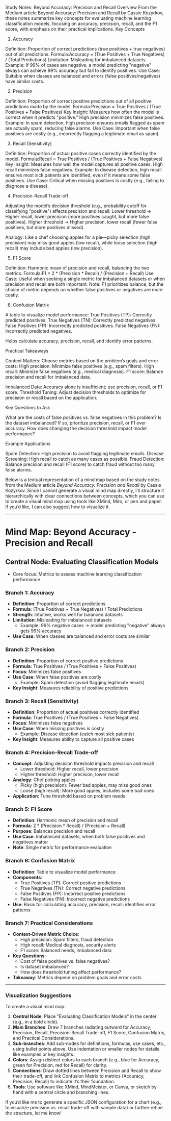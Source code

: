 Study Notes: Beyond Accuracy: Precision and Recall
Overview
From the Medium article Beyond Accuracy: Precision and Recall by Cassie Kozyrkov, these notes summarize key concepts for evaluating machine learning classification models, focusing on accuracy, precision, recall, and the F1 score, with emphasis on their practical implications.
Key Concepts
1. Accuracy

Definition: Proportion of correct predictions (true positives + true negatives) out of all predictions.
Formula:Accuracy = (True Positives + True Negatives) / (Total Predictions)
Limitation: Misleading for imbalanced datasets. Example: If 99% of cases are negative, a model predicting "negative" always can achieve 99% accuracy but fail to identify positives.
Use Case: Suitable when classes are balanced and errors (false positives/negatives) have similar costs.

2. Precision

Definition: Proportion of correct positive predictions out of all positive predictions made by the model.
Formula:Precision = True Positives / (True Positives + False Positives)
Key Insight: Measures how often the model is correct when it predicts "positive." High precision minimizes false positives.
Example: In spam detection, high precision ensures emails flagged as spam are actually spam, reducing false alarms.
Use Case: Important when false positives are costly (e.g., incorrectly flagging a legitimate email as spam).

3. Recall (Sensitivity)

Definition: Proportion of actual positive cases correctly identified by the model.
Formula:Recall = True Positives / (True Positives + False Negatives)
Key Insight: Measures how well the model captures all positive cases. High recall minimizes false negatives.
Example: In disease detection, high recall ensures most sick patients are identified, even if it means some false positives.
Use Case: Critical when missing positives is costly (e.g., failing to diagnose a disease).

4. Precision-Recall Trade-off

Adjusting the model’s decision threshold (e.g., probability cutoff for classifying "positive") affects precision and recall:
Lower threshold → Higher recall, lower precision (more positives caught, but more false positives).
Higher threshold → Higher precision, lower recall (fewer false positives, but more positives missed).


Analogy: Like a chef choosing apples for a pie—picky selection (high precision) may miss good apples (low recall), while loose selection (high recall) may include bad apples (low precision).

5. F1 Score

Definition: Harmonic mean of precision and recall, balancing the two metrics.
Formula:F1 = 2 * (Precision * Recall) / (Precision + Recall)
Use Case: Useful when seeking a single metric for imbalanced datasets or when precision and recall are both important.
Note: F1 prioritizes balance, but the choice of metric depends on whether false positives or negatives are more costly.

6. Confusion Matrix

A table to visualize model performance:
True Positives (TP): Correctly predicted positives.
True Negatives (TN): Correctly predicted negatives.
False Positives (FP): Incorrectly predicted positives.
False Negatives (FN): Incorrectly predicted negatives.


Helps calculate accuracy, precision, recall, and identify error patterns.

Practical Takeaways

Context Matters: Choose metrics based on the problem’s goals and error costs:
High precision: Minimize false positives (e.g., spam filters).
High recall: Minimize false negatives (e.g., medical diagnosis).
F1 score: Balance precision and recall for imbalanced data.


Imbalanced Data: Accuracy alone is insufficient; use precision, recall, or F1 score.
Threshold Tuning: Adjust decision thresholds to optimize for precision or recall based on the application.

Key Questions to Ask

What are the costs of false positives vs. false negatives in this problem?
Is the dataset imbalanced? If so, prioritize precision, recall, or F1 over accuracy.
How does changing the decision threshold impact model performance?

Example Applications

Spam Detection: High precision to avoid flagging legitimate emails.
Disease Screening: High recall to catch as many cases as possible.
Fraud Detection: Balance precision and recall (F1 score) to catch fraud without too many false alarms.


Below is a textual representation of a mind map based on the study notes from the Medium article *Beyond Accuracy: Precision and Recall* by Cassie Kozyrkov. Since I cannot generate a visual mind map directly, I’ll structure it hierarchically with clear connections between concepts, which you can use to create a visual mind map using tools like XMind, Miro, or pen and paper. If you’d like, I can also suggest how to visualize it.

---

# Mind Map: Beyond Accuracy - Precision and Recall

## Central Node: Evaluating Classification Models
- Core focus: Metrics to assess machine learning classification performance

### Branch 1: Accuracy
- **Definition**: Proportion of correct predictions
- **Formula**: (True Positives + True Negatives) / Total Predictions
- **Strength**: Intuitive, works well for balanced datasets
- **Limitation**: Misleading for imbalanced datasets
  - Example: 99% negative cases → model predicting "negative" always gets 99% accuracy
- **Use Case**: When classes are balanced and error costs are similar

### Branch 2: Precision
- **Definition**: Proportion of correct positive predictions
- **Formula**: True Positives / (True Positives + False Positives)
- **Focus**: Minimizes false positives
- **Use Case**: When false positives are costly
  - Example: Spam detection (avoid flagging legitimate emails)
- **Key Insight**: Measures reliability of positive predictions

### Branch 3: Recall (Sensitivity)
- **Definition**: Proportion of actual positives correctly identified
- **Formula**: True Positives / (True Positives + False Negatives)
- **Focus**: Minimizes false negatives
- **Use Case**: When missing positives is costly
  - Example: Disease detection (catch most sick patients)
- **Key Insight**: Measures ability to capture all positive cases

### Branch 4: Precision-Recall Trade-off
- **Concept**: Adjusting decision threshold impacts precision and recall
  - Lower threshold: Higher recall, lower precision
  - Higher threshold: Higher precision, lower recall
- **Analogy**: Chef picking apples
  - Picky (high precision): Fewer bad apples, may miss good ones
  - Loose (high recall): More good apples, includes some bad ones
- **Application**: Tune threshold based on problem needs

### Branch 5: F1 Score
- **Definition**: Harmonic mean of precision and recall
- **Formula**: 2 * (Precision * Recall) / (Precision + Recall)
- **Purpose**: Balances precision and recall
- **Use Case**: Imbalanced datasets, when both false positives and negatives matter
- **Note**: Single metric for performance evaluation

### Branch 6: Confusion Matrix
- **Definition**: Table to visualize model performance
- **Components**:
  - True Positives (TP): Correct positive predictions
  - True Negatives (TN): Correct negative predictions
  - False Positives (FP): Incorrect positive predictions
  - False Negatives (FN): Incorrect negative predictions
- **Use**: Basis for calculating accuracy, precision, recall; identifies error patterns

### Branch 7: Practical Considerations
- **Context-Driven Metric Choice**:
  - High precision: Spam filters, fraud detection
  - High recall: Medical diagnosis, security alerts
  - F1 score: Balanced needs, imbalanced data
- **Key Questions**:
  - Cost of false positives vs. false negatives?
  - Is dataset imbalanced?
  - How does threshold tuning affect performance?
- **Takeaway**: Metrics depend on problem goals and error costs

---

### Visualization Suggestions
To create a visual mind map:
1. **Central Node**: Place "Evaluating Classification Models" in the center (e.g., in a bold circle).
2. **Main Branches**: Draw 7 branches radiating outward for Accuracy, Precision, Recall, Precision-Recall Trade-off, F1 Score, Confusion Matrix, and Practical Considerations.
3. **Sub-branches**: Add sub-nodes for definitions, formulas, use cases, etc., using bullet points above. Use indentation or smaller nodes for details like examples or key insights.
4. **Colors**: Assign distinct colors to each branch (e.g., blue for Accuracy, green for Precision, red for Recall) for clarity.
5. **Connections**: Draw dotted lines between Precision and Recall to show their trade-off, and link Confusion Matrix to metrics (Accuracy, Precision, Recall) to indicate it’s their foundation.
6. **Tools**: Use software like XMind, MindMeister, or Canva, or sketch by hand with a central circle and branching lines.

If you’d like me to generate a specific JSON configuration for a chart (e.g., to visualize precision vs. recall trade-off with sample data) or further refine the structure, let me know!
